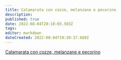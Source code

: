 ```yaml
---
title: Calamarata con cozze, melanzane e pecorino
description: 
published: true
date: 2022-08-04T20:10:03.503Z
tags: 
editor: markdown
dateCreated: 2022-08-04T19:30:37.689Z
---
```


[Calamarata con cozze, melanzane e pecorino](https://www.youtube.com/watch?v=vgRBKMfJ2kA)